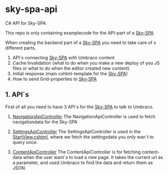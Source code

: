 # sky-spa-api
C# API for Sky-SPA

This repo is only containing examplecode for the API-part of a [Sky-SPA](https://github.com/skybrud/sky-spa)

<!-- short intro to Sky-SPA comes here -->


When creating the backend part of a [Sky-SPA](https://github.com/skybrud/sky-spa) you need to take care of x different parts.

1. API´s connecting [Sky-SPA](https://github.com/skybrud/sky-spa) with Umbraco content
2. Cache Invalidation (what to do when you make a new deploy of you JS files or what to do when the editor created new content)
3. Initial response (main cshtml-template for the [Sky-SPA](https://github.com/skybrud/sky-spa))
4. How to send Grid-properties to [Sky-SPA](https://github.com/skybrud/sky-spa)


## 1. API´s
First of all you need to have 3 API´s for the [Sky-SPA](https://github.com/skybrud/sky-spa) to talk to Umbraco.

1. [NavigationApiController](https://github.com/skybrud/sky-spa-api-example-code/blob/master/src/Skybrud.Umbraco.Spa/Skybrud.Umbraco.Spa.Core/Controllers/Api/Spa/NavigationApiController.cs)
The NavigationApiController is used to fetch navigationdata for the Sky-SPA 

2. [SettingsApiController](https://github.com/skybrud/sky-spa-api-example-code/blob/master/src/Skybrud.Umbraco.Spa/Skybrud.Umbraco.Spa.Core/Controllers/Api/Spa/SettingsApiController.cs)
The SettingsApiController is used in the [StartView.cshtml](https://github.com/skybrud/sky-spa-api-example-code/blob/master/src/Skybrud.Umbraco.Spa/SkySpaWebExample/Views/StartView.cshtml), where we fetch the settingsdata you only wan´t to query once.

3. [ContentApiController]()
The ContentApiController is for fetching content-data when the user want´s to load a new page. It takes the current url as a parameter, and used Umbraco to find the data and return them as JSON.
